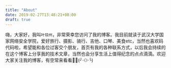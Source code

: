 ```yaml
---
title: "About"
date: 2019-02-27T13:48:21+08:00
draft: true
---
```

嗨，大家好，我叫`叶琼州`，非常荣幸您访问了我的博客。我目前就读于武汉大学国家网络安全学院，爱好旅行、摄影、骑行、吉他、口琴、美食etc，当然也喜欢码代码啦，希望能和各位过客交个朋友，首页有我的各种联系方式，以后我会持续的在这个博客上分享我的技术文章，当然也会分享生活上值得纪念的点点滴滴。欢迎大家关注我的博客，有空常来看看:new_moon_with_face::full_moon_with_face:(╯·⚇·╰)